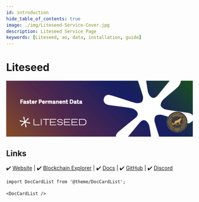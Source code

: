 ```yaml
---
id: introduction
hide_table_of_contents: true
image: ./img/Liteseed-Service-Cover.jpg
description: Liteseed Service Page
keywords: [Liteseed, ao, data, installation, guide]
---
```

# Liteseed 

![Liteseed](./img/Liteseed-Service.jpg) 

## Links
 ✔️ [Website](https://liteseed.xyz) |
 ✔️ [Blockchain Explorer]() |
 ✔️ [Docs](https://docs.liteseed.xyz/) |
 ✔️ [GitHub](https://github.com/liteseed) |
 ✔️ [Discord](https://discord.gg/yh4xsTUWUn)

```mdx-code-block
import DocCardList from '@theme/DocCardList';

<DocCardList />
```
